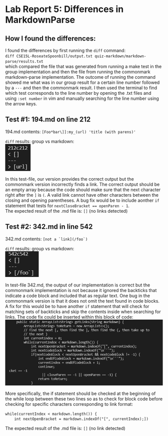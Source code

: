 # **Lab Report 5: Differences in MarkdownParse**

## How I found the differences:
I found the differences by first running the `diff` command: <br />
`diff CSE15L-RoseateSpoonbill/output.txt quiz-markdown/markdown-parse/results.txt` <br />
which compared the file that was generated from running a make test in the group implementation and then the file from running the commonmark markdown-parse implementation. The outcome of running the command showed me what was in our group result for a certain line number followed by a `---` and then the commonmark result. I then used the terminal to find which test corresponds to the line number by opening the .txt files and using `:set number` in vim and manually searching for the line number using the arrow keys.
## Test #1: 194.md on line 212
194.md contents: ``[Foo*bar\]]:my_(url) 'title (with parens)' ``

`diff` results: group vs markdown: <br />
![diff212](photos\diff212.PNG)
<br />

In this test-file, our version provides the correct output but the commonmark version incorrectly finds a link. The correct output should be an empty array because the code should make sure that the next character right after the `]` is `(`. A valid link cannot have other characters between the closing and opening parentheses. A bug fix would be to include aonther `if` statement that tests for `nextCloseBracket == openParen - 1`.
<br />
The expected result of the .md file is: `[]` (no links detected) <br />

## Test #2: 342.md in line 542
342.md contents: ``[not a `link](/foo`)``

`diff` results: group vs markdown: <br />
![diff542](photos\diff542.PNG)
<br />

In test-file 342.md, the output of our implementation is correct but the commonmark implementation is not because it ignored the backticks that indicate a code block and included that as regular text. One bug in the commonmark version is that it does not omit the text found in code blocks. A fix for this would be to have another `if` statement that will check for matching sets of backticks and skip the contents inside when searching for links.
The code fix could be inserted within this block of code: <br />
![code](photos\212codefix.PNG)
<br />

More specifically, the if statement should be checked at the beginning of the while loop between these two lines so as to check for block code before checking for specific characters corresponding to link format:
```
while(currentIndex < markdown.length()) {
    int nextOpenBracket = markdown.indexOf("[", currentIndex);])
```
The expected result of the .md file is: `[]` (no link detected) <br />